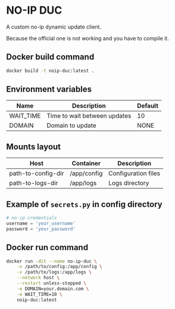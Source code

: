 # NO-IP DUC
A custom no-ip dynamic update client.

Because the official one is not working and you have to compile it.

## Docker build command
```bash
docker build -t noip-duc:latest .
```

## Environment variables
| Name | Description | Default |
| --- | --- | --- |
| WAIT_TIME | Time to wait between updates | 10 |
| DOMAIN | Domain to update | NONE |


## Mounts layout
| Host | Container | Description |
| --- | --- | --- |
| path-to-config-dir | /app/config | Configuration files |
| path-to-logs-dir | /app/logs | Logs directory |

## Example of `secrets.py` in config directory
```python
# no-ip credentials
username = 'your_username'
password = 'your_password'
```

## Docker run command
```bash
docker run -dit --name no-ip-duc \
    -v /path/to/config:/app/config \
    -v /path/to/logs:/app/logs \
    --network host \
    --restart unless-stopped \
    -e DOMAIN=your.domain.com \
    -e WAIT_TIME=10 \
    noip-duc:latest
```

